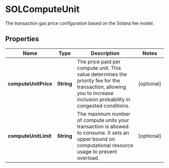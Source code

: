 

# SOLComputeUnit

The transaction gas price configuration based on the Solana fee model.

## Properties

| Name | Type | Description | Notes |
|------------ | ------------- | ------------- | -------------|
|**computeUnitPrice** | **String** | The price paid per compute unit. This value determines the priority fee for the transaction, allowing you to increase inclusion probability in congested conditions. |  [optional] |
|**computeUnitLimit** | **String** | The maximum number of compute units your transaction is allowed to consume. It sets an upper bound on computational resource usage to prevent overload. |  [optional] |



